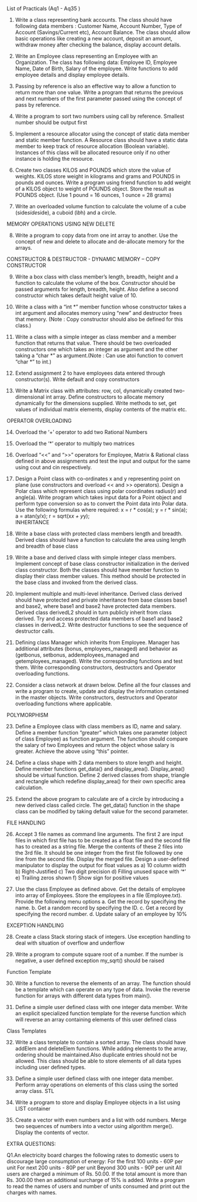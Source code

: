 List of Practicals (Aq1 - Aq35 )

1. Write a class representing bank accounts. The class should have following data members : Customer Name, Account Number, Type of Account (Savings/Current etc), Account Balance. The class should allow basic operations like creating a new account, deposit an amount, withdraw money after checking the balance, display account details.

2. Write an Employee class representing an Employee with an Organization. The class has following data: Employee ID, Employee Name, Date of Birth, Salary of the employee. Write functions to add employee details and display employee details.

3. Passing by reference is also an effective way to allow a function to return more than one value. Write a program that returns the previous and next numbers of the first parameter passed using the concept of pass by reference.

4. Write a program to sort two numbers using call by reference.  Smallest number should be output first

5. Implement a resource allocator using the concept of static data member and static member function. A Resource class should have a static data member to keep track of resource allocation (Boolean variable). Instances of this class will be allocated resource only if no other instance is holding the resource.

6. Create two classes KILOS and POUNDS which store the value of weights. KILOS store weight in kilograms and grams and POUNDS in pounds and ounces. Write a program using friend function to add weight of a KILOS object to weight of POUNDS object. Store the result as POUNDS object. (Use 1 pound = 16 ounces, 1 ounce = 28 grams)

7. Write an overloaded volume function to calculate the volume of a cube (side*side*side), a cuboid (l*b*h) and a circle.


MEMORY OPERATIONS USING NEW DELETE

8. Write a program to copy data from one int array to another. Use the concept of new and delete to allocate and de-allocate memory for the arrays.

CONSTRUCTOR & DESTRUCTOR - DYNAMIC MEMORY – COPY CONSTRUCTOR

9. Write a box class with class member’s length, breadth, height and a function to calculate the volume of the box. Constructor should be passed arguments for length, breadth, height. Also define a second constructor which takes default height value of 10.

10. Write a class with a “int *” member function whose constructor takes a int argument and allocates memory using “new” and destructor frees that memory. (Note : Copy constructor should also be defined for this class.)

11. Write a class with a simple integer as class member and a member function that returns that value. There should be two overloaded constructors one which takes an integer as argument and the other taking a “char *” as argument.(Note : Can use atoi function to convert “char *” to int.)

12. Extend assignment 2 to have employees data entered through constructor(s). Write default and copy constructors

13. Write a Matrix class with attributes: row, col, dynamically created two-dimensional int array. Define constructors to allocate memory dynamically for the dimensions supplied. Write methods to set, get values of individual matrix elements, display contents of the matrix etc.

OPERATOR OVERLOADING

14. Overload the ‘+’ operator to add two Rational Numbers

15. Overload the ‘*’ operator to multiply two matrices

16. Overload “<<” and “>>” operators for Employee, Matrix & Rational class defined in above assignments and test the input and output for the same using cout and cin respectively.

17.  Design a Point class with co-ordinates x and y representing point on plane (use constructors and overload << and >> operators). Design a Polar class which represent class using polar coordinates radius(r) and angle(a). Write program which takes input data for a Point object and perform type conversion so as to convert the Point data into Polar data.
Use the following formulas where required:
 	x = r * cos(a);
    y = r * sin(a);
   a = atan(y/x);
   r = sqrt(x*x + y*y);  
INHERITANCE


18. Write a base class with protected class members length and breadth. Derived class should have a function to calculate the area using length and breadth of  base class

19. Write a base and derived class with simple integer class members. Implement concept of base class constructor initialization in the derived class constructor. Both the classes should have member function to display their class member values. This method should be protected in the base class and invoked from the derived class.

20. Implement multiple and multi-level inheritance. Derived class derived should have protected and private inheritance from base classes base1 and base2, where base1 and base2 have protected data members. Derived class derivedL2 should in turn publicly inherit from class derived. Try and access protected data members of base1 and base2 classes in derivedL2. Write destructor functions to see the sequence of destructor calls.

21. Defining class Manager which inherits from Employee. Manager has additional attributes (bonus, employees_managed)  and behavior as (getbonus, setbonus, addemployees_managed and getemployees_managed). Write the corresponding functions and test them. Write corresponding constructors, destructors and Operator overloading functions.

22.  Consider a class network at drawn below. Define all the four classes and write a program to create, update and display the information contained in the master objects. Write constructors, destructors and Operator overloading functions where applicable.

                                                                                
POLYMORPHISM

23. Define a Employee class with class members as ID, name and salary. Define a member function “greater” which takes one parameter (object of class Employee) as function argument. The function should compare the salary of two Employees and return the object whose salary is greater. Achieve the above using “this” pointer.


24. Define a class shape with 2 data members to store length and height. Define member functions get_data() and display_area(). Display_area() should be virtual function. Define 2 derived classes from shape, triangle and rectangle which redefine display_area() for their own specific area calculation.

25. Extend the above program to calculate are of a circle by introducing a new derived class called circle. The get_data() function in the shape class can be modified by taking default value for the second parameter.

FILE HANDLING

26.  Accept 3 file names as command line arguments. The first 2 are input files in which first file has to be created as a float file and the second file has to created as a string file. Merge the contents of these 2 files into the 3rd file. It should be one integer from the first file followed by one line from the second file. Display the merged file.
Design a user-defined manipulator to display the output for float values as
a) 10 column width
b) Right-Justified
c) Two digit precision
d) Filling unused space with ‘*’
e) Trailing zeros shown
f) Show sign for positive values

27.  Use the class Employee as defined above. Get the details of employee into array of Employees. Store the employees in a file (Employee.txt). Provide the following menu options
a. Get the record by specifying the name.
b. Get a random record by specifying the ID.
c. Get a record by specifying the record number.
d. Update salary of an employee by 10%

EXCEPTION HANDLING

28. Create a class Stack storing stack of integers. Use exception handling to deal with situation of overflow and underflow

29. Write a program to compute square root of a number. If the number is negative, a user defined exception my_sqrt() should be raised

Function Template

30. Write a function to reverse the elements of an array. The function should be a template which can operate on any type of data. Invoke the reverse function for arrays with different data types from main().

31. Define a simple user defined class with one integer data member. Write an explicit specialized function template for the reverse function which will reverse an array containing elements of this user defined class

Class Templates

32. Write a class template to contain a sorted array. The class should have addElem and deleteElem functions. While adding elements to the array, ordering should be maintained.Also duplicate entries should not be allowed. This class should be able to store elements of all data types including user defined types.

33. Define a simple user defined class with one integer data member. Perform array operations on elements of this class using the sorted array class. 
STL

34. Write a program to store and display Employee objects in a list using LIST container

35. Create a vector with even numbers and a list with odd numbers. Merge two sequences of numbers into a vector using algorithm merge(). Display the contents of vector.

EXTRA QUESTIONS:

Q1.An electricity board charges the following rates to domestic users to discourage large consumption of energy:
For the first 100 units   -  60P per unit
For next 200 units        -  80P per unit
Beyond 300 units          -  90P per unit
All users are charged a minimum of Rs. 50.00. If the total amount is more than Rs. 300.00 then an additional surcharge of 15% is added.
Write a program to read the names of users and number of units consumed and print out the charges with names.